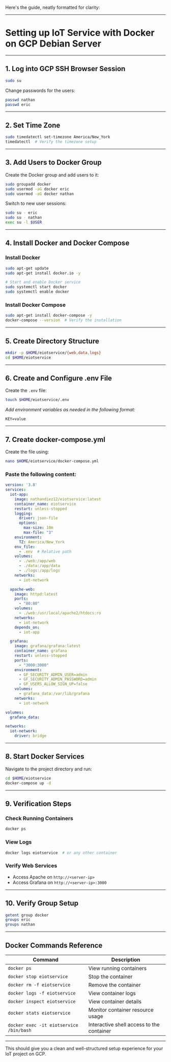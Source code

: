 Here's the guide, neatly formatted for clarity:

---

# **Setting up IoT Service with Docker on GCP Debian Server**

---

## **1. Log into GCP SSH Browser Session**
```bash
sudo su
```

Change passwords for the users:
```bash
passwd nathan
passwd eric
```

---

## **2. Set Time Zone**
```bash
sudo timedatectl set-timezone America/New_York
timedatectl  # Verify the timezone setup
```

---

## **3. Add Users to Docker Group**
Create the Docker group and add users to it:
```bash
sudo groupadd docker
sudo usermod -aG docker eric 
sudo usermod -aG docker nathan
```

Switch to new user sessions:
```bash
sudo su - eric 
sudo su - nathan
exec su -l $USER
```

---

## **4. Install Docker and Docker Compose**
### **Install Docker**
```bash
sudo apt-get update
sudo apt-get install docker.io -y

# Start and enable Docker service
sudo systemctl start docker
sudo systemctl enable docker
```

### **Install Docker Compose**
```bash
sudo apt-get install docker-compose -y
docker-compose --version  # Verify the installation
```

---

## **5. Create Directory Structure**
```bash
mkdir -p $HOME/eiotservice/{web,data,logs}
cd $HOME/eiotservice
```

---

## **6. Create and Configure .env File**
Create the `.env` file:
```bash
touch $HOME/eiotservice/.env
```
*Add environment variables as needed in the following format:*
```
KEY=value
```

---

## **7. Create docker-compose.yml**
Create the file using:
```bash
nano $HOME/eiotservice/docker-compose.yml
```

### **Paste the following content:**
```yaml
version: '3.8'
services:
  iot-app:
    image: nathandiez12/eiotservice:latest
    container_name: eiotservice
    restart: unless-stopped
    logging:
      driver: json-file
      options:
        max-size: 10m
        max-file: "3"
    environment:
      TZ: America/New_York
    env_file:
      - .env  # Relative path
    volumes:
      - ./web:/app/web
      - ./data:/app/data
      - ./logs:/app/logs
    networks:
      - iot-network

  apache-web:
    image: httpd:latest
    ports:
      - "80:80"
    volumes:
      - ./web:/usr/local/apache2/htdocs:ro
    networks:
      - iot-network
    depends_on:
      - iot-app

  grafana:
    image: grafana/grafana:latest
    container_name: grafana
    restart: unless-stopped
    ports:
      - "3000:3000"
    environment:
      - GF_SECURITY_ADMIN_USER=admin
      - GF_SECURITY_ADMIN_PASSWORD=admin
      - GF_USERS_ALLOW_SIGN_UP=false
    volumes:
      - grafana_data:/var/lib/grafana
    networks:
      - iot-network

volumes:
  grafana_data:

networks:
  iot-network:
    driver: bridge
```

---

## **8. Start Docker Services**
Navigate to the project directory and run:
```bash
cd $HOME/eiotservice
docker-compose up -d
```

---

## **9. Verification Steps**
### **Check Running Containers**
```bash
docker ps
```

### **View Logs**
```bash
docker logs eiotservice  # or any other container
```

### **Verify Web Services**
- Access Apache on `http://<server-ip>`
- Access Grafana on `http://<server-ip>:3000`

---

## **10. Verify Group Setup**
```bash
getent group docker
groups eric
groups nathan
```

---

## **Docker Commands Reference**
| **Command**                          | **Description**                        |
|-------------------------------------|----------------------------------------|
| `docker ps`                         | View running containers               |
| `docker stop eiotservice`           | Stop the container                    |
| `docker rm -f eiotservice`          | Remove the container                  |
| `docker logs -f eiotservice`        | View container logs                   |
| `docker inspect eiotservice`        | View container details                |
| `docker stats eiotservice`          | Monitor container resource usage      |
| `docker exec -it eiotservice /bin/bash` | Interactive shell access to the container |

---

This should give you a clean and well-structured setup experience for your IoT project on GCP.
